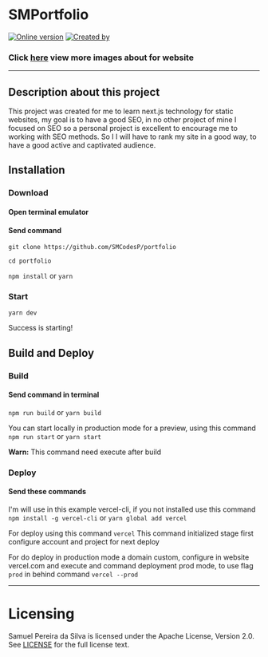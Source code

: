# SMPortfolio

[![Online version](https://img.shields.io/badge/Wecolme%20by%20project-1.2-282a36?style=for-the-badge)](https://smcodes.tk)
[![Created by](https://img.shields.io/badge/Discord-SMCodes%234207-ff79c6)](https://discord.com/users/360247173356584960)

<!-- ![Preview](https://raw.githubusercontent.com/SMCodesP/portfolio/master/readme.png) -->

### Click [here](https://smcodes.tk/images) view more images about for website

---

## Description about this project

This project was created for me to learn next.js technology for static websites, my goal is to have a good SEO, in no other project of mine I focused on SEO so a personal project is excellent to encourage me to working with SEO methods. So I I will have to rank my site in a good way, to have a good active and captivated audience.

## Installation

### Download

#### Open terminal emulator

#### Send command

`git clone https://github.com/SMCodesP/portfolio`

`cd portfolio`

`npm install` or `yarn`

### Start

`yarn dev`

Success is starting!

## Build and Deploy

### Build

#### Send command in terminal

`npm run build` or `yarn build`

You can start locally in production mode for a preview, using this command
`npm run start` or `yarn start`

**Warn:** This command need execute after build

### Deploy

#### Send these commands

I'm will use in this example vercel-cli, if you not installed use this command
`npm install -g vercel-cli` or `yarn global add vercel`

For deploy using this command
`vercel` This command initialized stage first configure account and project for next deploy

For do deploy in production mode a domain custom, configure in website vercel.com and execute and command deployment prod mode, to use flag `prod` in behind command
`vercel --prod`

---

# Licensing

Samuel Pereira da Silva is licensed under the Apache License, Version 2.0. See [LICENSE](https://github.com/SMCodesP/portfolio/blob/master/LICENSE.md) for the full license text.
